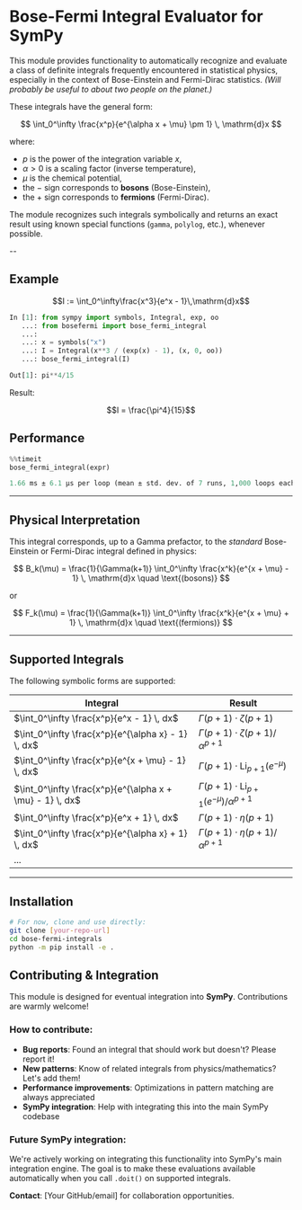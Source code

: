 # Bose-Fermi Integral Evaluator for SymPy

This module provides functionality to automatically recognize and evaluate a class of definite integrals frequently encountered in statistical physics, especially in the context of Bose-Einstein and Fermi-Dirac statistics. *(Will probably be useful to about two people on the planet.)*

These integrals have the general form:

$$
\int_0^\infty \frac{x^p}{e^{\alpha x + \mu} \pm 1} \, \mathrm{d}x
$$

where:
- $p$ is the power of the integration variable $x$,
- $\alpha > 0$ is a scaling factor (inverse temperature),
- $\mu$ is the chemical potential,
- the $-$ sign corresponds to **bosons** (Bose-Einstein),
- the $+$ sign corresponds to **fermions** (Fermi-Dirac).

The module recognizes such integrals symbolically and returns an exact result using known special functions (`gamma`, `polylog`, etc.), whenever possible.

--
## Example

$$I := \int_0^\infty\frac{x^3}{e^x - 1}\,\mathrm{d}x$$

```python
In [1]: from sympy import symbols, Integral, exp, oo
   ...: from bosefermi import bose_fermi_integral
   ...:
   ...: x = symbols("x")
   ...: I = Integral(x**3 / (exp(x) - 1), (x, 0, oo))
   ...: bose_fermi_integral(I)

Out[1]: pi**4/15

```

Result:

$$I = \frac{\pi^4}{15}$$


## Performance
```python
%%timeit
bose_fermi_integral(expr)

1.66 ms ± 6.1 μs per loop (mean ± std. dev. of 7 runs, 1,000 loops each)
```

---

## Physical Interpretation

This integral corresponds, up to a Gamma prefactor, to the *standard* Bose-Einstein or Fermi-Dirac integral defined in physics:

$$
B_k(\mu) = \frac{1}{\Gamma(k+1)} \int_0^\infty \frac{x^k}{e^{x + \mu} - 1} \, \mathrm{d}x \quad \text{(bosons)}
$$

or

$$
F_k(\mu) = \frac{1}{\Gamma(k+1)} \int_0^\infty \frac{x^k}{e^{x + \mu} + 1} \, \mathrm{d}x \quad \text{(fermions)}
$$


---

## Supported Integrals

The following symbolic forms are supported:

| Integral | Result |
|---------|--------|
| $\int_0^\infty \frac{x^p}{e^x - 1} \, dx$ | $\Gamma(p+1)\cdot\zeta(p+1)$ |
| $\int_0^\infty \frac{x^p}{e^{\alpha x} - 1} \, dx$ | $\Gamma(p+1)\cdot\zeta(p+1)/\alpha^{p+1}$ |
| $\int_0^\infty \frac{x^p}{e^{x + \mu} - 1} \, dx$ | $\Gamma(p+1)\cdot\operatorname{Li}_{p+1}(e^{-\mu})$ |
| $\int_0^\infty \frac{x^p}{e^{\alpha x + \mu} - 1} \, dx$ | $\Gamma(p+1)\cdot\operatorname{Li}_{p+1}(e^{-\mu})/\alpha^{p+1}$ |
| $\int_0^\infty \frac{x^p}{e^x + 1} \, dx$ | $\Gamma(p+1)\cdot\eta(p+1)$ |
| $\int_0^\infty \frac{x^p}{e^{\alpha x} + 1} \, dx$ | $\Gamma(p+1)\cdot\eta(p+1)/\alpha^{p+1}$ |
| ... |

---

## Installation

```bash
# For now, clone and use directly:
git clone [your-repo-url]
cd bose-fermi-integrals
python -m pip install -e .
```


## Contributing & Integration

This module is designed for eventual integration into **SymPy**. Contributions are warmly welcome!

### How to contribute:
- **Bug reports**: Found an integral that should work but doesn't? Please report it!
- **New patterns**: Know of related integrals from physics/mathematics? Let's add them!
- **Performance improvements**: Optimizations in pattern matching are always appreciated
- **SymPy integration**: Help with integrating this into the main SymPy codebase

### Future SymPy integration:
We're actively working on integrating this functionality into SymPy's main integration engine. The goal is to make these evaluations available automatically when you call `.doit()` on supported integrals.

**Contact**: [Your GitHub/email] for collaboration opportunities.
